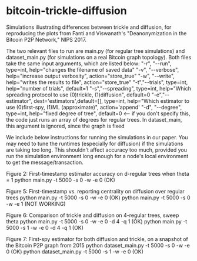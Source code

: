 # bitcoin-trickle-diffusion
Simulations illustrating differences between trickle and diffusion, for reproducing the plots from Fanti and Viswanath's "Deanonymization in the Bitcoin P2P Network," NIPS 2017.

The two relevant files to run are main.py (for regular tree simulations) and dataset_main.py (for simulations on a real Bitcoin graph topology). Both files take the same input arguments, which are listed below:
	"-r", "--run", type=int, help="changes the filename of saved data"
	"-v", "--verbose", help="increase output verbosity", action="store_true"
	"-w", "--write", help="writes the results to file", action="store_true"
	"-t","--trials", type=int, help="number of trials", default=1
	"-s","--spreading", type=int, help="Which spreading protocol to use (0)trickle, (1)diffusion", default=0
	"-e","--estimator", dest='estimators',default=[], type=int, help="Which estimator to use (0)first-spy, (1)ML (approximate)", action='append'
	"-d", "--degree", type=int, help="fixed degree of tree", default=0  <-- if you don't specify this, the code just runs an array of degrees for regular 
			trees. In dataset_main, this argument is ignored, since the graph is fixed


We include below instructions for running the simulations in our paper. You may need to tune the runtimes (especially for diffusion) if the simulations are taking too long. This shouldn't affect accuracy too much, provided you run the simulation environment long enough for a node's local environment to get the message/transaction. 

Figure 2: First-timestamp estimator accuracy on d-regular trees when theta = 1
python main.py -t 5000 -s 0 -w -e 0 (OK)

Figure 5: First-timestamp vs. reporting centrality on diffusion over regular trees
python main.py -t 5000 -s 0 -w -e 0  (OK)
python main.py -t 5000 -s 0 -w -e 1  (NOT WORKING)

Figure 6: Comparison of trickle and diffusion on 4-regular trees, sweep theta
python main.py -t 5000 -s 0 -w -e 0 -d 4 -q 1 (OK)
python main.py -t 5000 -s 1 -w -e 0 -d 4 -q 1 (OK)

Figure 7: First-spy estimator for both diffusion and trickle, on a snapshot of the Bitcoin P2P graph from 2015
python dataset_main.py -t 5000 -s 0 -w -e 0 (OK)
python dataset_main.py -t 5000 -s 1 -w -e 0 (OK)

